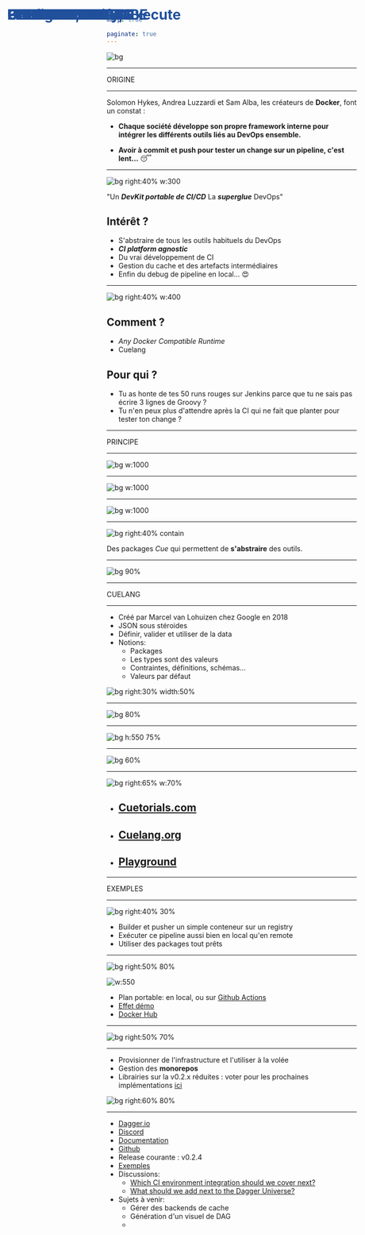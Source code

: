 ```yaml
---
marp: true

paginate: true
---
```

<style>
  
  section{
    background-image: url("ressources/images/background.png");
    background-size: cover;
    }
    
    h1 {
    color: #21509c;
    position: absolute;
    top: 20px; 
    left: 28px;
    font-weight: bold;
  }

  img[alt~="center"] {
    display: block;
    margin: 0 auto;
  }

  section li {
    line-height: 38px;
    font-size:26px
  }
  section.sommaire {
    background-image: url("ressources/images/rose_gauche.png");
  }

  section.sommaire ul li {
    line-height: 50px;
    font-size: 40px;
    position: relative;
    left: 250px;
  }

  section.sommaire>h1 {
    color: #21509c;
    position: absolute;
    top: 50px; 
    left: 350px;
    font-weight: bold;
  }

  section.part {
    background-image: url("ressources/images/background_part.png");
    background-size: cover;
    color: white;
    font-size: 150px;
    text-align: center;
  }

  section.part>p {
    color: white;
    position: absolute;
    top: 50%;
    left: 50%;
    font-weight: bold;
    transform: translate(-50%, -50%);
    background: #233a7b;
    width: max-content;

  }

  </style>



![bg](ressources/images/titre.png)

---
<!-- _class: part -->

ORIGINE

---
# UN BESOIN

Solomon Hykes, Andrea Luzzardi et Sam Alba, les créateurs de **Docker**, font un constat :

- **Chaque société développe son propre framework interne pour intégrer les différents outils liés au DevOps ensemble.**

- **Avoir à commit et push pour tester un change sur un pipeline, c'est lent...** :sleeping:

___
# UNE REPONSE


![bg right:40% w:300](ressources/images/dagger_logo.png)

"Un ***DevKit portable de CI/CD***
La ***superglue*** DevOps"

## **Intérêt ?**
- S'abstraire de tous les outils habituels du DevOps
- ***CI platform agnostic***
- Du vrai développement de CI
- Gestion du cache et des artefacts intermédiaires
- Enfin du debug de pipeline en local... :heart_eyes:

---

# DAGGER

![bg right:40% w:400 ](ressources/images/github.png)
## **Comment ?**
- *Any Docker Compatible Runtime*
- Cuelang

## **Pour qui ?**
- Tu as honte de tes 50 runs rouges sur Jenkins parce que tu ne sais pas écrire 3 lignes de Groovy ?
 - Tu n'en peux plus d'attendre après la CI qui ne fait que planter pour tester ton change ?
---

<!-- _class: part -->

PRINCIPE  

---

# LE DAG

![bg w:1000 ](ressources/images/dag_init.png)
___

# LE DAG

![bg w:1000 ](ressources/images/dag_nutella.png)
___

# LE DAG

![bg w:1000 ](ressources/images/dag_final.png)

---

# DES INGREDIENTS

![bg right:40% contain ](ressources/images/pkgs_dagger.png)

Des packages *Cue* qui permettent de **s'abstraire** des outils.


---

# UN PLAN

![bg 90% ](ressources/images/plan.png)

___

<!-- _class: part -->

CUELANG

---

# Configure, Unify, Execute

- Créé par Marcel van Lohuizen chez Google en 2018
- JSON sous stéroides
- Définir, valider et utiliser de la data
- Notions:
  - Packages
  - Les types sont des valeurs
  - Contraintes, définitions, schémas...
  - Valeurs par défaut

![bg right:30% width:50%](ressources/images/cuelogo.png)

---

# CUE RECETTE
![bg 80% ](ressources/images/cue1.png)

___

# CUE VALIDATION

![bg h:550 75% ](ressources/images/cue2.png)

___

# CUE GENERATION

![bg 60% ](ressources/images/cue3.png)

---

# POUR DEMARRER

![bg right:65% w:70% ](ressources/images/cuesummary.webp)

- ## [Cuetorials.com](https://cuetorials.com/introduction/)
- ## [Cuelang.org](https://cuelang.org/)
- ## [Playground](https://cuelang.org/play/#cue@export@cue)
___

<!-- _class: part -->

EXEMPLES
___

# BUILD & PUSH

![bg right:40% 30%](ressources/images/dag_buildpush.png)

- Builder et pusher un simple conteneur sur un registry
- Exécuter ce pipeline aussi bien en local qu'en remote
- Utiliser des packages tout prêts
___

# BUILD & PUSH

![bg right:50% 80% ](ressources/images/demo1.png)

![w:550](ressources/images/flask.png)
</br>

- Plan portable: en local, ou sur [Github Actions](https://github.com/arnaud-soulie/dagger_demo/actions/workflows/ci_demo2.yml)
- [Effet démo](http://localhost:12345)
- [Docker Hub](https://hub.docker.com/r/fgtech/demo2)

___

# DEPLOIEMENT KUBE

![bg right:50% 70% ](ressources/images/dag_fullapp.png)

___

# UN PEU PLUS LOIN

- Provisionner de l'infrastructure et l'utiliser à la volée
- Gestion des **monorepos**
- Librairies sur la v0.2.x réduites : voter pour les prochaines implémentations [ici](https://github.com/dagger/dagger/discussions/1922)

![bg right:60% 80% ](ressources/images/dag_demoEKS.png)

___

# ET ENSUITE ?

- [Dagger.io](https://dagger.io/)
- [Discord](https://discord.com/channels/707636530424053791/796905486145683506/955856707773407292)
- [Documentation](https://docs.dagger.io/)
- [Github](https://github.com/dagger/dagger)
- Release courante : v0.2.4
- [Exemples](https://github.com/dagger/dagger/tree/main/pkg/universe.dagger.io/examples)
- Discussions:
  - [Which CI environment integration should we cover next?](https://github.com/dagger/dagger/discussions/1677)
  - [What should we add next to the Dagger Universe?](https://github.com/dagger/dagger/discussions/1922)
- Sujets à venir:
  - Gérer des backends de cache
  - Génération d'un visuel de DAG
  - 
